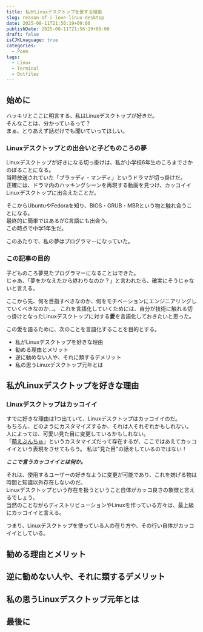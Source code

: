 ```yaml
---
title: 私がLinuxデスクトップを愛する理由
slug: reason-of-i-love-linux-desktop
date: 2025-08-11T21:56:19+09:00
publishDate: 2025-08-11T21:56:19+09:00
draft: false
isCJKLnaguage: true
categories:
  - Poem
tags:
  - Linux
  - Terminal
  - Dotfiles
---
```


## 始めに

ハッキリとここに明言する、私はLinuxデスクトップが好きだ。\
そんなことは、分かっているって？\
まぁ、とりあえず話だけでも聞いていってほしい。

### Linuxデスクトップとの出会いと子どものころの夢

Linuxデスクトップが好きになる切っ掛けは、私が小学校6年生のころまでさかのぼることになる。\
当時放送されていた「ブラッディ・マンディ」というドラマが切っ掛けだ。\
正確には、ドラマ内のハッキングシーンを再現する動画を見つけ、カッコイイLinuxデスクトップに出会えたことだ。

そこからUbuntuやFedoraを知り、BIOS・GRUB・MBRという物と触れ合うことになる。\
最終的に簡単ではあるがC言語にも出会う。\
この時点で中学1年生だ。

このあたりで、私の夢はプログラマーになっていた。

### この記事の目的

子どものころ夢見たプログラマーになることはできた。\
じゃあ、「夢をかなえたから終わりなのか？」と言われたら、確実にそうじゃないと言える。

ここから先、何を目指すべきなのか、何をモチベーションにエンジニアリングしていくべきなのか…。
これを言語化していくためには、自分が技術に触れる切っ掛けとなったLinuxデスクトップに対する**愛**を言語化しておきたいと思った。

この愛を語るために、次のことを言語化することを目的とする。

- 私がLinuxデスクトップを好きな理由
- 勧める理由とメリット
- 逆に勧めない人や、それに類するデメリット
- 私の思うLinuxデスクトップ元年とは

## 私がLinuxデスクトップを好きな理由

### Linuxデスクトップはカッコイイ

すでに好きな理由は1つ出ていて、Linuxデスクトップはカッコイイのだ。\
もちろん、どのようにカスタマイズするか、それは人それぞれかもしれない。\
人によっては、可愛い見た目に変更しているかもしれない。\
「[萌えぶんちゅ](https://moebuntu.web.fc2.com/)」というカスタマイズだって存在するが、ここではあえてカッコイイという表現をさせてもらう。
私は"見た目"の話をしているのではない！

***ここで言うカッコイイとは何か。***

それは、使用するユーザーの好きなように変更が可能であり、これを妨げる物は時間と知識以外存在しないのだ。\
Linuxデスクトップという存在を扱うということ自体がカッコ良さの象徴と言えるでしょう。\
当然のことながらディストリビューションやLinuxを作っている方々は、最上級にカッコイイと言える。

つまり、Linuxデスクトップを使っている人の在り方や、その行い自体がカッコイイとしている。

## 勧める理由とメリット

## 逆に勧めない人や、それに類するデメリット

## 私の思うLinuxデスクトップ元年とは

## 最後に
